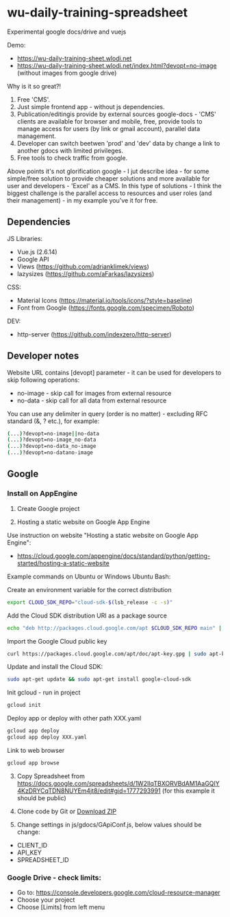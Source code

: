# wu-daily-training-spreadsheet

Experimental google docs/drive and vuejs

Demo:
- https://wu-daily-training-sheet.wlodi.net
- https://wu-daily-training-sheet.wlodi.net/index.html?devopt=no-image (without images from google drive)

Why is it so great?!
1. Free 'CMS'.
2. Just simple frontend app - without js dependencies.
3. Publication/editingis provide by external sources google-docs - 'CMS' clients are available for browser and mobile, free, provide tools to manage access for users (by link or gmail account), parallel data management.
4. Developer can switch beetwen 'prod' and 'dev' data by change a link to another gdocs with limited privileges.
5. Free tools to check traffic from google.

Above points it's not glorification google - I jut describe idea - for some simple/free solution to provide cheaper solutions and more available for user and developers - 'Excel' as a CMS. In this type of solutions - I think the biggest challenge is the parallel access to resources and user roles (and their management) - in my example you've it for free.

## Dependencies

JS Libraries:

- Vue.js (2.6.14)
- Google API
- Views (https://github.com/adrianklimek/views)
- lazysizes (https://github.com/aFarkas/lazysizes)

CSS:

- Material Icons (https://material.io/tools/icons/?style=baseline)
- Font from Google (https://fonts.google.com/specimen/Roboto)

DEV:

- http-server (https://github.com/indexzero/http-server)

## Developer notes

Website URL contains [devopt] parameter - it can be used for developers to skip following operations:

- no-image - skip call for images from external resource
- no-data - skip call for all data from external resource

You can use any delimiter in query (order is no matter) - excluding RFC standard (&, ? etc.), for example:

```sh
(...)?devopt=no-image||no-data
(...)?devopt=no-image_no-data
(...)?devopt=no-data_no-image
(...)?devopt=no-datano-image
```

## Google

### Install on AppEngine

1. Create Google project

2. Hosting a static website on Google App Engine
 
Use instruction on website "Hosting a static website on Google App Engine":
- https://cloud.google.com/appengine/docs/standard/python/getting-started/hosting-a-static-website

Example commands on Ubuntu or Windows Ubuntu Bash:

Create an environment variable for the correct distribution
```sh
export CLOUD_SDK_REPO="cloud-sdk-$(lsb_release -c -s)"
```

Add the Cloud SDK distribution URI as a package source
```sh
echo "deb http://packages.cloud.google.com/apt $CLOUD_SDK_REPO main" | sudo tee -a /etc/apt/sources.list.d/google-cloud-sdk.list
```

Import the Google Cloud public key
```sh
curl https://packages.cloud.google.com/apt/doc/apt-key.gpg | sudo apt-key add -
```
Update and install the Cloud SDK:
```sh
sudo apt-get update && sudo apt-get install google-cloud-sdk
```
Init gcloud - run in project
```sh
gcloud init
```

Deploy app or deploy with other path XXX.yaml
```sh
gcloud app deploy
gcloud app deploy XXX.yaml
```

Link to web browser
```sh
gcloud app browse
```

3. Copy Spreadsheet from https://docs.google.com/spreadsheets/d/1W2lIqTBXORVBdAM1AaGQIY4KzDRYCqTDN8NUYEm4jt8/edit#gid=1777293991 (for this example it should be public)  

4. Clone code by Git or [Download ZIP](https://github.com/wlod/wu-daily-training-spreadsheet/archive/master.zip)

5. Change settings in js/gdocs/GApiConf.js, below values should be change: 

- CLIENT_ID
- API_KEY
- SPREADSHEET_ID


### Google Drive - check limits:

 - Go to: https://console.developers.google.com/cloud-resource-manager
 - Choose your project
 - Choose [Limits] from left menu

